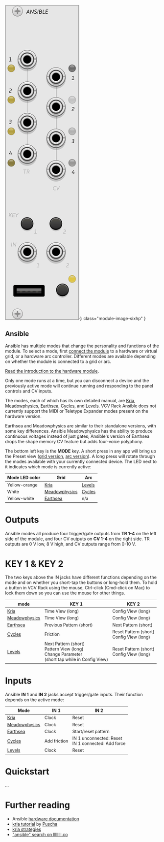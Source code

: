 ![ansible module screenshot](../images/ansible.png){: class="module-image-sixhp" }
## Ansible

Ansible has multiple modes that change the personality and functions of the module. To select a mode, first [connect the module](../../general/connections) to a hardware or virtual grid, or a hardware arc controller. Different modes are available depending on whether the module is connected to a grid or arc.

[Read the introduction to the hardware module](http://monome.org/docs/ansible/#basics).

Only one mode runs at a time, but you can disconnect a device and the previously active mode will continue running and responding to the panel controls and CV inputs.

The modes, each of which has its own detailed manual, are [Kria](https://monome.org/docs/ansible/kria/), [Meadowphysics](https://monome.org/docs/ansible/meadowphysics/), [Earthsea](https://monome.org/docs/ansible/earthsea/), [Cycles](https://monome.org/docs/ansible/cycles/), and [Levels](https://monome.org/docs/ansible/levels/). VCV Rack Ansible does not currently support the MIDI or Teletype Expander modes present on the hardware version.

Earthsea and Meadowphysics are similar to their standalone versions, with some key differences. Ansible Meadowphysics has the ability to produce continuous voltages instead of just gates; Ansible's version of Earthsea drops the shape memory CV feature but adds four-voice polyphony.

The bottom left key is the **MODE** key. A short press in any app will bring up the Preset view ([grid version](https://monome.org/docs/ansible/kria/#presets), [arc version](https://monome.org/docs/ansible/cycles/#presets)). A long press will rotate through the modes available with your currently connected device. The LED next to it indicates which mode is currently active:

| Mode LED color   | Grid       | Arc     |
|------------------|------------|---------|
| Yellow-orange | [Kria](https://monome.org/docs/ansible/kria/) | [Levels](https://monome.org/docs/ansible/levels/) |
| White | [Meadowphysics](https://monome.org/docs/ansible/meadowphysics/) | [Cycles](https://monome.org/docs/ansible/cycles/) |
| Yellow-white | [Earthsea](https://monome.org/docs/ansible/earthsea/) | n/a |


# Outputs

Ansible modes all produce four trigger/gate outputs from **TR 1-4** on the left side of the module, and four CV outputs on **CV 1-4** on the right side. TR outputs are 0 V low, 8 V high, and CV outputs range from 0-10 V.

# KEY 1 & KEY 2

The two keys above the IN jacks have different functions depending on the mode and on whether you short-tap the buttons or long-hold them. To hold a button in VCV Rack using the mouse, Ctrl-click (Cmd-click on Mac) to lock them down so you can use the mouse for other things.

| mode          | KEY 1         | KEY 2                |
|---------------|--------------|---------------------|
| [Kria](https://monome.org/docs/ansible/kria/) | Time View (long) | Config View (long) |
| [Meadowphysics](https://monome.org/docs/ansible/meadowphysics/) | Time View (long) | Config View (long) |
| [Earthsea](https://monome.org/docs/ansible/earthsea/) | Previous Pattern (short) | Next Pattern (short) |
| [Cycles](https://monome.org/docs/ansible/cycles/) | Friction | Reset Pattern (short)<br>Config View (long) |
| [Levels](https://monome.org/docs/ansible/levels/) | Next Pattern (short)<br>Pattern View (long)<br>Change Parameter <br>(short tap while in Config View) | Reset Pattern (short)<br>Config View (long) |

# Inputs

Ansible **IN 1** and **IN 2** jacks accept trigger/gate inputs. Their function depends on the active mode:

| Mode          | IN 1         | IN 2                |
|---------------|--------------|---------------------|
| [Kria](https://monome.org/docs/ansible/kria/) | Clock | Reset |
| [Meadowphysics](https://monome.org/docs/ansible/meadowphysics/) | Clock | Reset |
| [Earthsea](https://monome.org/docs/ansible/earthsea/) | Clock | Start/reset pattern |
| [Cycles](https://monome.org/docs/ansible/cycles/) | Add friction | IN 1 unconnected: Reset<br>IN 1 connected: Add force |
| [Levels](https://monome.org/docs/ansible/levels/) | Clock  | Reset |

# Quickstart

...

# Further reading

* Ansible [hardware documentation](http://monome.org/docs/ansible/)
* [kria tutorial](https://llllllll.co/t/monome-ansible-kria-in-depth-overview-and-tutorial/34821) by [Puscha](https://puscha.bandcamp.com/)
* [kria strategies](https://llllllll.co/t/kria-strategies/17671)
* ["ansible" search on llllllll.co](https://llllllll.co/search?q=ansible)